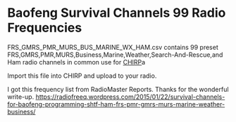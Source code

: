# Baofeng Survival Channels 99 Radio Frequencies

FRS_GMRS_PMR_MURS_BUS_MARINE_WX_HAM.csv contains 99 preset
FRS,GMRS,PMR,MURS,Business,Marine,Weather,Search-And-Rescue,and Ham radio
channels in common use for [CHIRP](https://chirp.danplanet.com/projects/chirp/wiki/Home)a

Import this file into CHIRP and upload to your radio.

I got this frequency list from RadioMaster Reports. Thanks for the wonderful
write-up.
https://radiofreeq.wordpress.com/2015/01/22/survival-channels-for-baofeng-programming-shtf-ham-frs-pmr-gmrs-murs-marine-weather-business/
